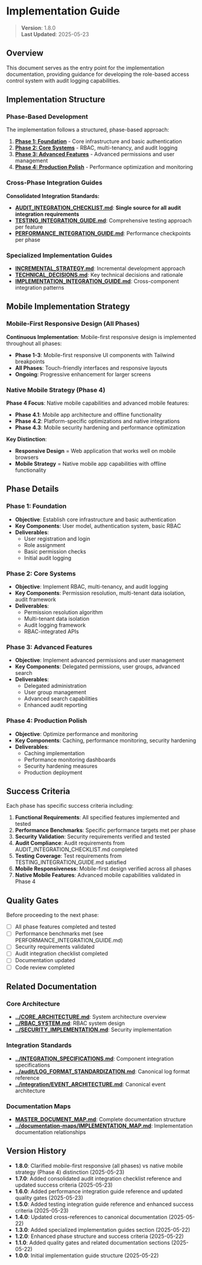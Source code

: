 # Implementation Guide

> **Version**: 1.8.0  
> **Last Updated**: 2025-05-23

## Overview

This document serves as the entry point for the implementation documentation, providing guidance for developing the role-based access control system with audit logging capabilities.

## Implementation Structure

### Phase-Based Development

The implementation follows a structured, phase-based approach:

1. **[Phase 1: Foundation](PHASE1_FOUNDATION.md)** - Core infrastructure and basic authentication
2. **[Phase 2: Core Systems](PHASE2_CORE.md)** - RBAC, multi-tenancy, and audit logging
3. **[Phase 3: Advanced Features](PHASE3_FEATURES.md)** - Advanced permissions and user management
4. **[Phase 4: Production Polish](PHASE4_POLISH.md)** - Performance optimization and monitoring

### Cross-Phase Integration Guides

**Consolidated Integration Standards:**
- **[AUDIT_INTEGRATION_CHECKLIST.md](AUDIT_INTEGRATION_CHECKLIST.md)**: **Single source for all audit integration requirements**
- **[TESTING_INTEGRATION_GUIDE.md](TESTING_INTEGRATION_GUIDE.md)**: Comprehensive testing approach per feature
- **[PERFORMANCE_INTEGRATION_GUIDE.md](PERFORMANCE_INTEGRATION_GUIDE.md)**: Performance checkpoints per phase

### Specialized Implementation Guides

- **[INCREMENTAL_STRATEGY.md](INCREMENTAL_STRATEGY.md)**: Incremental development approach
- **[TECHNICAL_DECISIONS.md](TECHNICAL_DECISIONS.md)**: Key technical decisions and rationale
- **[IMPLEMENTATION_INTEGRATION_GUIDE.md](IMPLEMENTATION_INTEGRATION_GUIDE.md)**: Cross-component integration patterns

## Mobile Implementation Strategy

### Mobile-First Responsive Design (All Phases)
**Continuous Implementation**: Mobile-first responsive design is implemented throughout all phases:
- **Phase 1-3**: Mobile-first responsive UI components with Tailwind breakpoints
- **All Phases**: Touch-friendly interfaces and responsive layouts
- **Ongoing**: Progressive enhancement for larger screens

### Native Mobile Strategy (Phase 4)
**Phase 4 Focus**: Native mobile capabilities and advanced mobile features:
- **Phase 4.1**: Mobile app architecture and offline functionality
- **Phase 4.2**: Platform-specific optimizations and native integrations
- **Phase 4.3**: Mobile security hardening and performance optimization

**Key Distinction**: 
- **Responsive Design** = Web application that works well on mobile browsers
- **Mobile Strategy** = Native mobile app capabilities with offline functionality

## Phase Details

### Phase 1: Foundation

- **Objective**: Establish core infrastructure and basic authentication
- **Key Components**: User model, authentication system, basic RBAC
- **Deliverables**:
  - User registration and login
  - Role assignment
  - Basic permission checks
  - Initial audit logging

### Phase 2: Core Systems

- **Objective**: Implement RBAC, multi-tenancy, and audit logging
- **Key Components**: Permission resolution, multi-tenant data isolation, audit framework
- **Deliverables**:
  - Permission resolution algorithm
  - Multi-tenant data isolation
  - Audit logging framework
  - RBAC-integrated APIs

### Phase 3: Advanced Features

- **Objective**: Implement advanced permissions and user management
- **Key Components**: Delegated permissions, user groups, advanced search
- **Deliverables**:
  - Delegated administration
  - User group management
  - Advanced search capabilities
  - Enhanced audit reporting

### Phase 4: Production Polish

- **Objective**: Optimize performance and monitoring
- **Key Components**: Caching, performance monitoring, security hardening
- **Deliverables**:
  - Caching implementation
  - Performance monitoring dashboards
  - Security hardening measures
  - Production deployment

## Success Criteria

Each phase has specific success criteria including:

1. **Functional Requirements**: All specified features implemented and tested
2. **Performance Benchmarks**: Specific performance targets met per phase
3. **Security Validation**: Security requirements verified and tested
4. **Audit Compliance**: Audit requirements from AUDIT_INTEGRATION_CHECKLIST.md completed
5. **Testing Coverage**: Test requirements from TESTING_INTEGRATION_GUIDE.md satisfied
6. **Mobile Responsiveness**: Mobile-first design verified across all phases
7. **Native Mobile Features**: Advanced mobile capabilities validated in Phase 4

## Quality Gates

Before proceeding to the next phase:

- [ ] All phase features completed and tested
- [ ] Performance benchmarks met (see PERFORMANCE_INTEGRATION_GUIDE.md)
- [ ] Security requirements validated
- [ ] Audit integration checklist completed
- [ ] Documentation updated
- [ ] Code review completed

## Related Documentation

### Core Architecture
- **[../CORE_ARCHITECTURE.md](../CORE_ARCHITECTURE.md)**: System architecture overview
- **[../RBAC_SYSTEM.md](../RBAC_SYSTEM.md)**: RBAC system design
- **[../SECURITY_IMPLEMENTATION.md](../SECURITY_IMPLEMENTATION.md)**: Security implementation

### Integration Standards
- **[../INTEGRATION_SPECIFICATIONS.md](../INTEGRATION_SPECIFICATIONS.md)**: Component integration specifications
- **[../audit/LOG_FORMAT_STANDARDIZATION.md](../audit/LOG_FORMAT_STANDARDIZATION.md)**: Canonical log format reference
- **[../integration/EVENT_ARCHITECTURE.md](../integration/EVENT_ARCHITECTURE.md)**: Canonical event architecture

### Documentation Maps
- **[MASTER_DOCUMENT_MAP.md](MASTER_DOCUMENT_MAP.md)**: Complete documentation structure
- **[../documentation-maps/IMPLEMENTATION_MAP.md](../documentation-maps/IMPLEMENTATION_MAP.md)**: Implementation documentation relationships

## Version History

- **1.8.0**: Clarified mobile-first responsive (all phases) vs native mobile strategy (Phase 4) distinction (2025-05-23)
- **1.7.0**: Added consolidated audit integration checklist reference and updated success criteria (2025-05-23)
- **1.6.0**: Added performance integration guide reference and updated quality gates (2025-05-23)
- **1.5.0**: Added testing integration guide reference and enhanced success criteria (2025-05-23)
- **1.4.0**: Updated cross-references to canonical documentation (2025-05-22)
- **1.3.0**: Added specialized implementation guides section (2025-05-22)
- **1.2.0**: Enhanced phase structure and success criteria (2025-05-22)
- **1.1.0**: Added quality gates and related documentation sections (2025-05-22)
- **1.0.0**: Initial implementation guide structure (2025-05-22)

